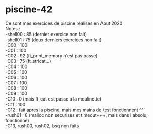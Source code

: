 # piscine-42<br/>
Ce sont mes exercices de piscine realises en Aout 2020<br/>
Notes :<br/>
-shell00 : 85 (dernier exercice non fait)<br/>
-shell01 : 75 (deux derniers exercices non fait)<br/>
-C00 : 100<br/>
-C01 : 100<br/>
-C02 : 92 (ft_print_memory n'est pas passe)<br/>
-C03 : 75 (ft_strlcat...)<br/>
-C04 : 100<br/>
-C05 : 100<br/>
-C06 : 100<br/>
-C07 : 100<br/>
-C08 : 100<br/>
-C09 : 100<br/>
-C10 : 0 (mais ft_cat est passe a la moulinette)<br/>
-C11 : 100<br/>
-C12 : fait apres la piscine, mais mes mains de test fonctionnent ^^'<br/>
-rush01 : 8 (malloc non securises et timeout+++, mais dans l'absolu, fonctionne)<br/>
-C13, rush00, rush02, bsq non faits<br/>
